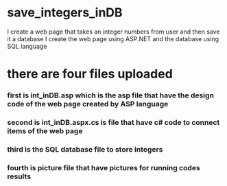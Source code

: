 # save_integers_inDB
I create a web page that takes an integer numbers from user and then save it a database 
I create the web page using ASP.NET and the database using SQL language 

# there are four files uploaded
### first is int_inDB.asp which is the asp file that have the design code of the web page created by ASP language
### second is int_inDB.aspx.cs is file that have c# code to connect items of the web page
### third is the SQL database file to store integers
### fourth is picture file that have pictures for running codes results 
